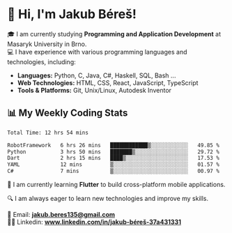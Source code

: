 # 👋 Hi, I'm Jakub Béreš!

🎓 I am currently studying **Programming and Application Development** at Masaryk University in Brno.  
💻 I have experience with various programming languages and technologies, including:  
   - **Languages:** Python, C, Java, C#, Haskell, SQL, Bash ...  
   - **Web Technologies:** HTML, CSS, React, JavaScript, TypeScript  
   - **Tools & Platforms:** Git, Unix/Linux, Autodesk Inventor

## 📊 My Weekly Coding Stats
<!--START_SECTION:waka-->

```txt
Total Time: 12 hrs 54 mins

RobotFramework   6 hrs 26 mins   ████████████▒░░░░░░░░░░░░   49.85 %
Python           3 hrs 50 mins   ███████▒░░░░░░░░░░░░░░░░░   29.72 %
Dart             2 hrs 15 mins   ████▒░░░░░░░░░░░░░░░░░░░░   17.53 %
YAML             12 mins         ▒░░░░░░░░░░░░░░░░░░░░░░░░   01.57 %
C#               7 mins          ▒░░░░░░░░░░░░░░░░░░░░░░░░   00.97 %
```

<!--END_SECTION:waka-->

🚀 I am currently learning **Flutter** to build cross-platform mobile applications.  

🔍 I am always eager to learn new technologies and improve my skills.  

📩 Email:        **jakub.beres135@gmail.com**  
🧑‍💻 Linkedin:     **www.linkedin.com/in/jakub-béreš-37a431331**


